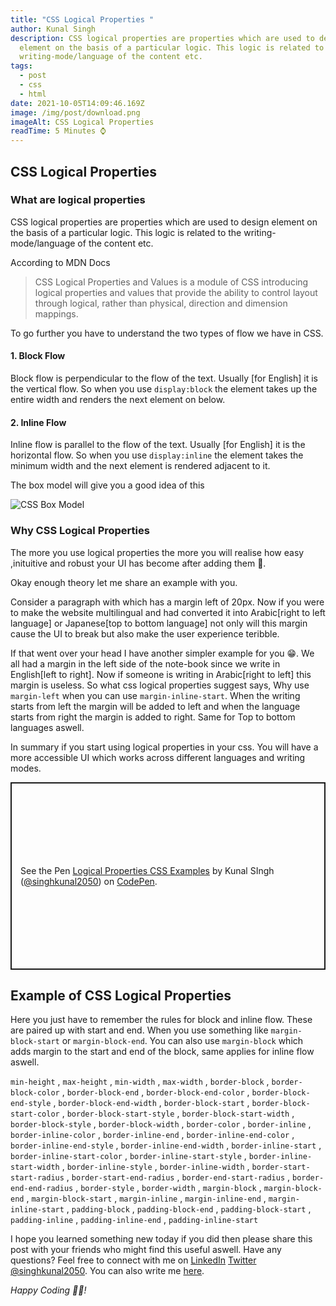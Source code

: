 ```yaml
---
title: "CSS Logical Properties "
author: Kunal Singh
description: CSS logical properties are properties which are used to design
  element on the basis of a particular logic. This logic is related to the
  writing-mode/language of the content etc.
tags:
  - post
  - css
  - html
date: 2021-10-05T14:09:46.169Z
image: /img/post/download.png
imageAlt: CSS Logical Properties
readTime: 5 Minutes ⌚
---
```

## CSS Logical Properties

### What are logical properties

CSS logical properties are properties which are used to design element on the basis of a particular logic. This logic is related to the writing-mode/language of the content etc.

According to MDN Docs

> CSS Logical Properties and Values is a module of CSS introducing logical properties and values that provide the ability to control layout through logical, rather than physical, direction and dimension mappings.

To go further you have to understand the two types of flow we have in CSS.

#### 1. Block Flow

Block flow is perpendicular to the flow of the text. Usually \[for English] it is the vertical flow. So when you use `display:block` the element takes up the entire width and renders the next element on below. 

#### 2. Inline Flow

Inline flow is parallel to the flow of the text. Usually \[for English] it is the horizontal flow. So when you use `display:inline` the element takes the minimum width and the next element is rendered adjacent to it.

The box model will give you a good idea of this 

![CSS Box Model](/img/post/group-1.png)

### Why CSS Logical Properties

The more you use logical properties the more you will realise how easy ,inituitive and robust your UI has become after adding them 🚀. 

Okay enough theory let me share an example with you.

Consider a paragraph with which has a margin left of 20px. Now if you were to make the website multilingual and had converted it into Arabic\[right to left language] or Japanese\[top to bottom language] not only will this margin cause the UI to break but also make the user experience teribble.

If that went over your head I have another simpler example for you 😁. We all had a margin in the left side of the note-book since we write in English\[left to right]. Now if someone is writing in Arabic\[right to left] this margin is useless. So what css logical properties suggest says, Why use `margin-left` when you can use `margin-inline-start`. When the writing starts from left the margin will be added to left and when the language starts from right the margin is added to right. Same for Top to bottom languages aswell.  

In summary if you start using logical properties in your css. You will have a more accessible UI which works across different languages and writing modes.

<p class="codepen" data-height="300" data-default-tab="html,result" data-slug-hash="RwgmowR" data-user="singhkunal2050" style="height: 300px; box-sizing: border-box; display: flex; align-items: center; justify-content: center; border: 2px solid; margin: 1em 0; padding: 1em;">
  <span>See the Pen <a href="https://codepen.io/singhkunal2050/pen/RwgmowR">
  Logical Properties CSS Examples</a> by Kunal SIngh  (<a href="https://codepen.io/singhkunal2050">@singhkunal2050</a>)
  on <a href="https://codepen.io">CodePen</a>.</span>
</p>
<script async src="https://cpwebassets.codepen.io/assets/embed/ei.js"></script>

## Example of CSS Logical Properties

Here you just have to remember the rules for block and inline flow. These are paired up with start and end. When you use something like   `margin-block-start` or   `margin-block-end`. You can also use  `margin-block` which adds  margin to the start and end of the block, same applies for inline flow aswell.

`min-height`  ,
`max-height`  ,
`min-width`  ,
`max-width`  ,
`border-block` ,
`border-block-color` ,
`border-block-end` ,
`border-block-end-color` ,
`border-block-end-style` ,
`border-block-end-width` ,
`border-block-start` ,
`border-block-start-color` ,
`border-block-start-style` ,
`border-block-start-width` ,
`border-block-style` ,
`border-block-width` ,
`border-color` ,
`border-inline` ,
`border-inline-color` ,
`border-inline-end` ,
`border-inline-end-color` ,
`border-inline-end-style` ,
`border-inline-end-width` ,
`border-inline-start` ,
`border-inline-start-color` ,
`border-inline-start-style` ,
`border-inline-start-width` ,
`border-inline-style` ,
`border-inline-width` ,
`border-start-start-radius` ,
`border-start-end-radius` ,
`border-end-start-radius` ,
`border-end-end-radius` ,
`border-style` ,
`border-width` ,
`margin-block` ,
`margin-block-end` ,
`margin-block-start` ,
`margin-inline` ,
`margin-inline-end` ,
`margin-inline-start` ,
`padding-block` ,
`padding-block-end` ,
`padding-block-start` ,
`padding-inline` ,
`padding-inline-end` ,
`padding-inline-start`

I hope you learned something new today if you did then please share this post with your friends who might find this useful aswell. Have any questions? Feel free to connect with me on     <a href="//linkedin.com/in/singhkunal2050" target="_blank">LinkedIn</a> <a href="//twitter.com/singhkunal2050" target="_blank">Twitter</a>  <a href="/" target="_blank">@singhkunal2050</a>. You can also write me <a href="/#contact" target="_blank">here</a>.

*Happy Coding 👩‍💻!*